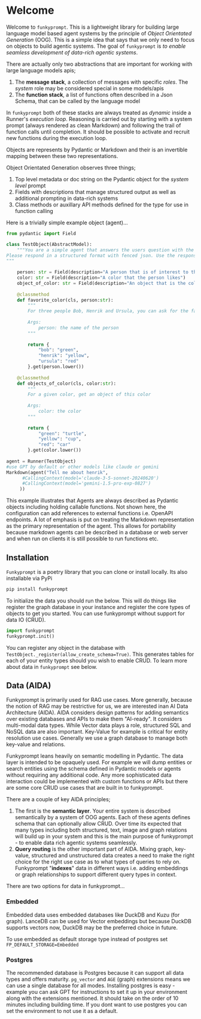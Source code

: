 # Welcome

Welcome to `funkyprompt`. This is a lightweight library for building large language model based agent systems by the principle of _Object Orientated Generation_ (OOG).
This is a simple idea that says that we only need to focus on objects to build agentic systems. The goal of `funkyprompt` is _to enable seamless development of data-rich agentic systems_.  


There are actually only two abstractions that are important for working with large language models apis;

1. The **message stack**, a collection of messages with specific _roles_. The _system_ role may be considered special in some models/apis
2. The **function stack**, a list of functions often described in a Json Schema, that can be called by the language model

In `funkyprompt` both of these stacks are always treated as _dynamic_ inside a Runner's _execution loop_. 
Reasoning is carried out by starting with a system prompt (always rendered as clean Markdown) and following the trail of function calls until completion. It should be possible to activate and recruit new functions during the execution loop.

Objects are represents by Pydantic or Markdown and their is an invertible mapping between these two representations. 

Object Orientated Generation observes three things;

1. Top level metadata or doc string on the Pydantic object for the _system level_ prompt
2. Fields with descriptions that manage structured output as well as additional prompting in data-rich systems
3. Class methods or auxillary API methods defined for the type for use in function calling

Here is a trivially simple example object (agent)...

```python
from pydantic import Field

class TestObject(AbstractModel):
    """You are a simple agent that answers the users question with the help of functions. 
Please respond in a structured format with fenced json. Use the response format provided.
"""
             
    person: str = Field(description="A person that is of interest to the user")
    color: str = Field(description="A color that the person likes")
    object_of_color: str = Field(description="An object that is the color of the persons favorite color")
        
    @classmethod
    def favorite_color(cls, person:str):
        """
        For three people Bob, Henrik and Ursula, you can ask for the favorite color and get an answer 
        
        Args:
            person: the name of the person
        """
        
        return {
            "bob": "green",
            "henrik": "yellow",
            "ursula": "red"
        }.get(person.lower())
    
    @classmethod
    def objects_of_color(cls, color:str):
        """
        For a given color, get an object of this color
        
        Args:
            color: the color
        """
        
        return {
            "green": "turtle",
            "yellow": "cup",
            "red": "car"
        }.get(color.lower())
    
agent = Runner(TestObject)
#use GPT by default or other models like claude or gemini
Markdown(agent("Tell me about henrik",
      #CallingContext(model='claude-3-5-sonnet-20240620')
      #CallingContext(model='gemini-1.5-pro-exp-0827')
     ))
```

This example illustrates that Agents are always described as Pydantic objects including holding callable functions. Not shown here, the configuration can add references to external functions i.e. OpenAPI endpoints. A lot of emphasis is put on treating the Markdown representation as the primary representation of the agent. This allows for portability because markdown agents can be described in a database or web server and when run on clients it is still possible to run functions etc. 

## Installation

`Funkyprompt` is a poetry library that you can clone or install locally. Its also installable via PyPi

```bash
pip install funkyprompt
```

To initialize the data you should run the below. This will do things like register the graph database in your instance and register the core types of objects to get you started. You can use funkyprompt without support for data IO (CRUD).

```python
import funkyprompt
funkyprompt.init()
```

You can register any object in the database with `TestObject._register(allow_create_schema=True)`. This generates tables for each of your entity types should you wish to enable CRUD. To learn more about data in `funkyprompt` see below.

## Data (AIDA)

Funkyprompt is primarily used for RAG use cases. More generally, because the notion of RAG may be restrictive for us, we are interested inan AI Data Architecture (AIDA). AIDA considers design patterns for adding semantics over existing databases and APIs to make them "AI-ready". It considers multi-modal data types. While Vector data plays a role, structured SQL and NoSQL data are also important. Key-Value for example is critical for entity resolution use cases. Generally we use a graph database to manage both key-value and relations. 

Funkyprompt leans heavily on semantic modelling in Pydantic. The data layer is intended to be opaquely used. For example we will dump entities or search entities using the schema defined in Pydantic models or agents without requiring any additional code. Any more sophisticated data interaction could be implemented with custom functions or APIs but there are some core CRUD use cases that are built in to funkyprompt. 

There are a couple of key AIDA principles;

1. The first is the **semantic layer**. Your entire system is described semantically by a system of OOG agents. Each of these agents defines schema that can optionally allow CRUD. Over time its expected that many types including both structured, text, image and graph relations will build up in your system and this is the main purpose of funkyprompt - to enable data rich agentic systems seamlessly. 
2. **Query routing** is the other important part of AIDA. Mixing graph, key-value, structured and unstructured data creates a need to make the right choice for the right use case as to what types of queries to rely on. Funkyprompt "**indexes**" data in different ways i.e. adding embeddings or graph relationships to support different query types in context.

There are two options for data in funkyprompt...

### Embedded

Embedded data uses embedded databases like DuckDB and Kuzu (for graph). LanceDB can be used for Vector embeddings but because DuckDB supports vectors now, DuckDB may be the preferred choice in future. 

To use embedded as default storage type instead of postgres set `FP_DEFAULT_STORAGE=Embedded`

### Postgres

The recommended database is Postgres because it can support all data types and offers maturity. `pg_vector` and `AGE` (graph) extensions means we can use a single database for all modes. Installing postgres is easy - example you can ask GPT for instructions to set it up in your environment along with the extensions mentioned. It should take on the order of 10 minutes including building time. If you dont want to use postgres you can set the environment to not use it as a default.



